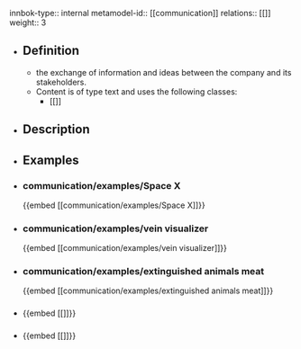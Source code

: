 innbok-type:: internal
metamodel-id:: [[communication]]
relations:: [[]]
weight:: 3

- ## Definition
  - the exchange of information and ideas between the company and its stakeholders.
  - Content is of type text and uses the following classes:
    - [[]]
- ## Description
- ## Examples
- ### communication/examples/Space X
  {{embed [[communication/examples/Space X]]}}
- ### communication/examples/vein visualizer
  {{embed [[communication/examples/vein visualizer]]}}
- ### communication/examples/extinguished animals meat
  {{embed [[communication/examples/extinguished animals meat]]}}
- ### 
  {{embed [[]]}}
- ### 
  {{embed [[]]}}


